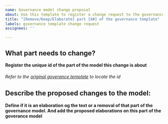 ```yaml
---
name: Governance model change proposal
about: Use this template to register a change request to the governance model
title: "[Remove/Keep/Elaborate] part [X#] of the governance template"
labels: governance template change request
assignees: ''

---
```


## What part needs to change?
 **Register the unique id of the part of the model this change is about**

<!-- examples:  R1, F13 or S5* -->
 
###### Refer to the [original goverance template](https://github.com/OS2offdig/governance_report_template/blob/main/README.md) to locate the id


## Describe the proposed changes to the model: 
**Define if it is an elaboration og the text or a removal of that part of the governance model. And add the proposed elaborations on this part of the goverance model**

<!-- example: I Propose to elaborate on the danish text from "xxx"  to: "xyx" -->
